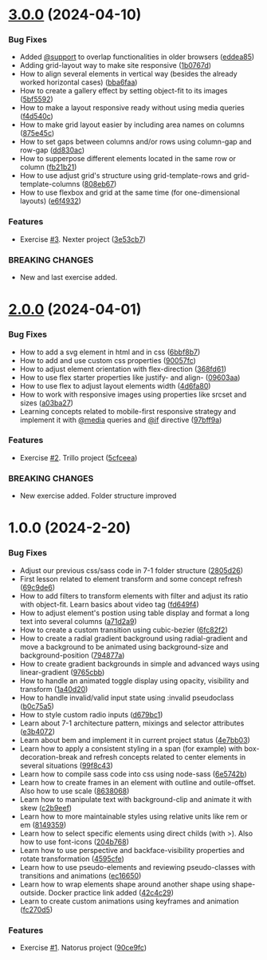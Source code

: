 # [3.0.0](https://github.com/NicolasOmar/styling-practice/compare/v2.0.0...v3.0.0) (2024-04-10)


### Bug Fixes

* Added [@support](https://github.com/support) to overlap functionalities in older browsers ([eddea85](https://github.com/NicolasOmar/styling-practice/commit/eddea8514d43a999a3942eade89786042506a5d1))
* Adding grid-layout way to make site responsive ([1b0767d](https://github.com/NicolasOmar/styling-practice/commit/1b0767df0862f96b918b59a4bd2baf13ea915c7d))
* How to align several elements in vertical way (besides the already worked horizontal cases) ([bba6faa](https://github.com/NicolasOmar/styling-practice/commit/bba6faa5c382b0fd7ea738e2aa661720042908a9))
* How to create a gallery effect by setting object-fit to its images ([5bf5592](https://github.com/NicolasOmar/styling-practice/commit/5bf5592674f3253e0ba8b86859738b0c47ca1524))
* How to make a layout responsive ready without using media queries ([f4d540c](https://github.com/NicolasOmar/styling-practice/commit/f4d540c2747bad1fa2780920c8e78088ac9ea92a))
* How to make grid layout easier by including area names on columns ([875e45c](https://github.com/NicolasOmar/styling-practice/commit/875e45c2a56c04770e916070ab58e66de1cb4418))
* How to set gaps between columns and/or rows using column-gap and row-gap ([dd830ac](https://github.com/NicolasOmar/styling-practice/commit/dd830aca58f6c4062a12d6d2a550c11db23844d4))
* How to supperpose different elements located in the same row or column ([fb21b21](https://github.com/NicolasOmar/styling-practice/commit/fb21b2120c9785bf522a1edf73721704450be360))
* How to use adjust grid's structure using grid-template-rows and grid-template-columns ([808eb67](https://github.com/NicolasOmar/styling-practice/commit/808eb676266d24c1d586995b4ade8f8e6ec35347))
* How to use flexbox and grid at the same time (for one-dimensional layouts) ([e6f4932](https://github.com/NicolasOmar/styling-practice/commit/e6f4932e265cc14d74dfe93e8b5deb95f099ae9b))


### Features

* Exercise [#3](https://github.com/NicolasOmar/styling-practice/issues/3). Nexter project ([3e53cb7](https://github.com/NicolasOmar/styling-practice/commit/3e53cb757683f410b0778410768dca1721862669))


### BREAKING CHANGES

* New and last exercise added.

# [2.0.0](https://github.com/NicolasOmar/styling-practice/compare/v1.0.0...v2.0.0) (2024-04-01)


### Bug Fixes

* How to add a svg element in html and in css ([6bbf8b7](https://github.com/NicolasOmar/styling-practice/commit/6bbf8b7fab9918a4aff76ff0365cb23deab491aa))
* How to add and use custom css properties ([90057fc](https://github.com/NicolasOmar/styling-practice/commit/90057fc7250eec21360f509df5ddf85ef97c0d1a))
* How to adjust element orientation with flex-direction ([368fd61](https://github.com/NicolasOmar/styling-practice/commit/368fd6173c18d5c48a8c6532b0d29eb71cb6bdda))
* How to use flex starter properties like justify- and align- ([09603aa](https://github.com/NicolasOmar/styling-practice/commit/09603aaf598324a844d27563f1285973e0d2d44e))
* How to use flex to adjust layout elements width ([4d6fa80](https://github.com/NicolasOmar/styling-practice/commit/4d6fa80a035fcda09c65724a54766736f6e16f8c))
* How to work with responsive images using properties like srcset and sizes ([a03ba27](https://github.com/NicolasOmar/styling-practice/commit/a03ba27cafb254cbec2c38b6e94cfd0ed5bcdf53))
* Learning concepts related to mobile-first responsive strategy and implement it with [@media](https://github.com/media) queries and [@if](https://github.com/if) directive ([97bff9a](https://github.com/NicolasOmar/styling-practice/commit/97bff9a2c90c0fd30ee9ceef3b9a6cc7fe717f09))


### Features

* Exercise [#2](https://github.com/NicolasOmar/styling-practice/issues/2). Trillo project ([5cfceea](https://github.com/NicolasOmar/styling-practice/commit/5cfceea18f6921a0dbf83bc8fd704104bd0d1608))


### BREAKING CHANGES

* New exercise added. Folder structure improved

# 1.0.0 (2024-2-20)


### Bug Fixes

* Adjust our previous css/sass code in 7-1 folder structure ([2805d26](https://github.com/NicolasOmar/styling-practice/commit/2805d263568072341d85e603e72f9e4e7df41d09))
* First lesson related to element transform and some concept refresh ([69c9de6](https://github.com/NicolasOmar/styling-practice/commit/69c9de60c03f12f9af94aa6f43f9d3cab92e83f5))
* How to add filters to transform elements with filter and adjust its ratio with object-fit. Learn basics about video tag ([fd649f4](https://github.com/NicolasOmar/styling-practice/commit/fd649f4b0cd56d08d6c64928064ef048b37d69b5))
* How to adjust element's postion using table display and format a long text into several columns ([a71d2a9](https://github.com/NicolasOmar/styling-practice/commit/a71d2a9b79f20159b2e61da9bc49a50152503a23))
* How to create a custom transition using cubic-bezier ([6fc82f2](https://github.com/NicolasOmar/styling-practice/commit/6fc82f2e15df51467f045c4e2f712d52a2d46edf))
* How to create a radial gradient background using radial-gradient and move a background to be animated using background-size and background-position ([794877a](https://github.com/NicolasOmar/styling-practice/commit/794877a528a5c0bd3f0f05d0d1e3461061bf9cfb))
* How to create gradient backgrounds in simple and advanced ways using linear-gradient ([9765cbb](https://github.com/NicolasOmar/styling-practice/commit/9765cbb72c4cfef8fbd9063da6faccfd904e6e8b))
* How to handle an animated toggle display using opacity, visibility and transform ([1a40d20](https://github.com/NicolasOmar/styling-practice/commit/1a40d205d4e93eac20db1292f9460db318339202))
* How to handle invalid/valid input state using :invalid pseudoclass ([b0c75a5](https://github.com/NicolasOmar/styling-practice/commit/b0c75a51011a552c082f9bbba7ef04223f5e857e))
* How to style custom radio inputs ([d679bc1](https://github.com/NicolasOmar/styling-practice/commit/d679bc1a8b421f0b92385dea32b6ee37faaeb631))
* Learn about 7-1 architecture pattern, mixings and selector attributes ([e3b4072](https://github.com/NicolasOmar/styling-practice/commit/e3b4072984811edae2d496133748aa522c5b8e08))
* Learn about bem and implement it in current project status ([4e7bb03](https://github.com/NicolasOmar/styling-practice/commit/4e7bb035e59d051d489c89ccb5d7ae645cdda703))
* Learn how to apply a consistent styling in a span (for example) with box-decoration-break and refresh concepts related to center elements in several situations ([99f8c43](https://github.com/NicolasOmar/styling-practice/commit/99f8c431c059b3347bff7435fb608978811c53ee))
* Learn how to compile sass code into css using node-sass ([6e5742b](https://github.com/NicolasOmar/styling-practice/commit/6e5742b5f0829c01a9f4917e685472d01836407d))
* Learn how to create frames in an element with outline and outile-offset. Also how to use scale ([8638068](https://github.com/NicolasOmar/styling-practice/commit/8638068209007b8dd5bfafd2088d48627d6c2bd4))
* Learn how to manipulate text with background-clip and animate it with skew ([c2b9eef](https://github.com/NicolasOmar/styling-practice/commit/c2b9eef96add8c751991868cee9b3ffdf9f3b3e0))
* Learn how to more maintainable styles using relative units like rem or em ([8149359](https://github.com/NicolasOmar/styling-practice/commit/814935934c2f0fc8f6b604e444b50d262b26b765))
* Learn how to select specific elements using direct childs (with >). Also how to use font-icons ([204b768](https://github.com/NicolasOmar/styling-practice/commit/204b768d1de42a2e80c9b9ceef0b1cf2f5634531))
* Learn how to use perspective and backface-visibility properties and rotate transformation ([4595cfe](https://github.com/NicolasOmar/styling-practice/commit/4595cfe458dd517e6ea49417ef65c481a6047ea0))
* Learn how to use pseudo-elements and reviewing pseudo-classes with transitions and animations ([ec16650](https://github.com/NicolasOmar/styling-practice/commit/ec1665087c76584ed51c3dc35d7421b2c296ad24))
* Learn how to wrap elements shape around another shape using shape-outside. Docker practice link added ([42c4c29](https://github.com/NicolasOmar/styling-practice/commit/42c4c293991b3b452e0b7547e510c1acc1160b6f))
* Learn to create custom animations using keyframes and animation ([fc270d5](https://github.com/NicolasOmar/styling-practice/commit/fc270d54909c29a62a584aa1dc40df16982d633c))


### Features

* Exercise [#1](https://github.com/NicolasOmar/styling-practice/issues/1). Natorus project ([90ce9fc](https://github.com/NicolasOmar/styling-practice/commit/90ce9fc4ba21f1837d4e7e5cae2c0744c068d156))
